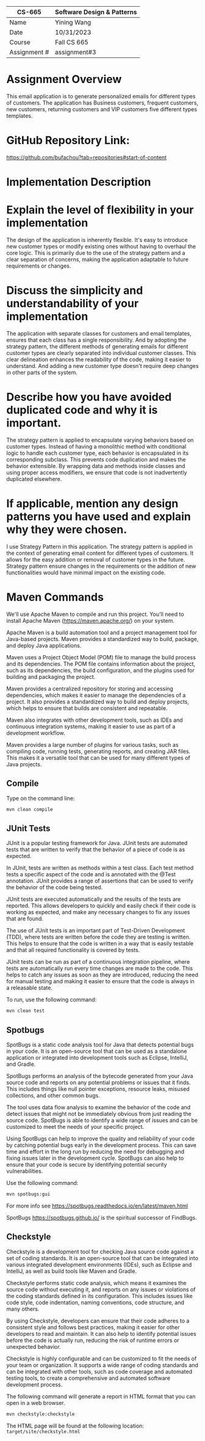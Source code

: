 
| CS-665       | Software Design & Patterns |
|--------------|----------------------------|
| Name         | Yining Wang                |
| Date         | 10/31/2023                 |
| Course       | Fall CS 665                |
| Assignment # | assignment#3               |

# Assignment Overview
This email application is to generate personalized emails for different types of customers.
The application has Business customers, frequent customers, new customers, returning customers and VIP customers five different types templates.
# GitHub Repository Link:
https://github.com/bufachou?tab=repositories#start-of-content

# Implementation Description 


# Explain the level of flexibility in your implementation
The design of the application is inherently flexible. 
It's easy to introduce new customer types or modify existing ones without having to overhaul the core logic. 
This is primarily due to the use of the strategy pattern and a clear separation of concerns, making the application adaptable to future requirements or changes.

# Discuss the simplicity and understandability of your implementation
The application with separate classes for customers and email templates, ensures that
each class has a single responsibility. And by adopting the strategy pattern, 
the different methods of generating emails for different customer types are clearly separated into individual customer classes. 
This clear delineation enhances the readability of the code, making it easier to understand.
And adding a new customer type doesn't require deep changes in other parts of the system.

# Describe how you have avoided duplicated code and why it is important.
The strategy pattern is applied to encapsulate varying behaviors based on customer types. 
Instead of having a monolithic method with conditional logic to handle each customer type, each behavior is encapsulated in its corresponding subclass. 
This prevents code duplication and makes the behavior extensible.
By wrapping data and methods inside classes and using proper access modifiers, we ensure that code is not inadvertently duplicated elsewhere.


# If applicable, mention any design patterns you have used and explain why they were chosen.
I use Strategy Pattern in this application. The strategy pattern is applied in the context of generating email content for different types of customers.
It allows for the easy addition or removal of customer types in the future.
Strategy pattern ensure changes in the requirements or the addition of new functionalities would have minimal impact on the existing code.

# Maven Commands

We'll use Apache Maven to compile and run this project. You'll need to install Apache Maven (https://maven.apache.org/) on your system. 

Apache Maven is a build automation tool and a project management tool for Java-based projects. Maven provides a standardized way to build, package, and deploy Java applications.

Maven uses a Project Object Model (POM) file to manage the build process and its dependencies. The POM file contains information about the project, such as its dependencies, the build configuration, and the plugins used for building and packaging the project.

Maven provides a centralized repository for storing and accessing dependencies, which makes it easier to manage the dependencies of a project. It also provides a standardized way to build and deploy projects, which helps to ensure that builds are consistent and repeatable.

Maven also integrates with other development tools, such as IDEs and continuous integration systems, making it easier to use as part of a development workflow.

Maven provides a large number of plugins for various tasks, such as compiling code, running tests, generating reports, and creating JAR files. This makes it a versatile tool that can be used for many different types of Java projects.

## Compile
Type on the command line: 

```bash
mvn clean compile
```



## JUnit Tests
JUnit is a popular testing framework for Java. JUnit tests are automated tests that are written to verify that the behavior of a piece of code is as expected.

In JUnit, tests are written as methods within a test class. Each test method tests a specific aspect of the code and is annotated with the @Test annotation. JUnit provides a range of assertions that can be used to verify the behavior of the code being tested.

JUnit tests are executed automatically and the results of the tests are reported. This allows developers to quickly and easily check if their code is working as expected, and make any necessary changes to fix any issues that are found.

The use of JUnit tests is an important part of Test-Driven Development (TDD), where tests are written before the code they are testing is written. This helps to ensure that the code is written in a way that is easily testable and that all required functionality is covered by tests.

JUnit tests can be run as part of a continuous integration pipeline, where tests are automatically run every time changes are made to the code. This helps to catch any issues as soon as they are introduced, reducing the need for manual testing and making it easier to ensure that the code is always in a releasable state.

To run, use the following command:
```bash
mvn clean test
```


## Spotbugs 

SpotBugs is a static code analysis tool for Java that detects potential bugs in your code. It is an open-source tool that can be used as a standalone application or integrated into development tools such as Eclipse, IntelliJ, and Gradle.

SpotBugs performs an analysis of the bytecode generated from your Java source code and reports on any potential problems or issues that it finds. This includes things like null pointer exceptions, resource leaks, misused collections, and other common bugs.

The tool uses data flow analysis to examine the behavior of the code and detect issues that might not be immediately obvious from just reading the source code. SpotBugs is able to identify a wide range of issues and can be customized to meet the needs of your specific project.

Using SpotBugs can help to improve the quality and reliability of your code by catching potential bugs early in the development process. This can save time and effort in the long run by reducing the need for debugging and fixing issues later in the development cycle. SpotBugs can also help to ensure that your code is secure by identifying potential security vulnerabilities.

Use the following command:

```bash
mvn spotbugs:gui 
```

For more info see 
https://spotbugs.readthedocs.io/en/latest/maven.html

SpotBugs https://spotbugs.github.io/ is the spiritual successor of FindBugs.


## Checkstyle 

Checkstyle is a development tool for checking Java source code against a set of coding standards. It is an open-source tool that can be integrated into various integrated development environments (IDEs), such as Eclipse and IntelliJ, as well as build tools like Maven and Gradle.

Checkstyle performs static code analysis, which means it examines the source code without executing it, and reports on any issues or violations of the coding standards defined in its configuration. This includes issues like code style, code indentation, naming conventions, code structure, and many others.

By using Checkstyle, developers can ensure that their code adheres to a consistent style and follows best practices, making it easier for other developers to read and maintain. It can also help to identify potential issues before the code is actually run, reducing the risk of runtime errors or unexpected behavior.

Checkstyle is highly configurable and can be customized to fit the needs of your team or organization. It supports a wide range of coding standards and can be integrated with other tools, such as code coverage and automated testing tools, to create a comprehensive and automated software development process.

The following command will generate a report in HTML format that you can open in a web browser. 

```bash
mvn checkstyle:checkstyle
```

The HTML page will be found at the following location:
`target/site/checkstyle.html`




